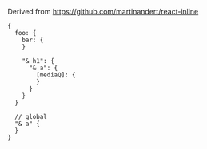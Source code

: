 Derived from https://github.com/martinandert/react-inline

```
{
  foo: {
    bar: {
    }

    "& h1": {
      "& a": {
        [mediaQ]: {
        }
      }
    }
  }

  // global
  "& a" {
  }
}
```